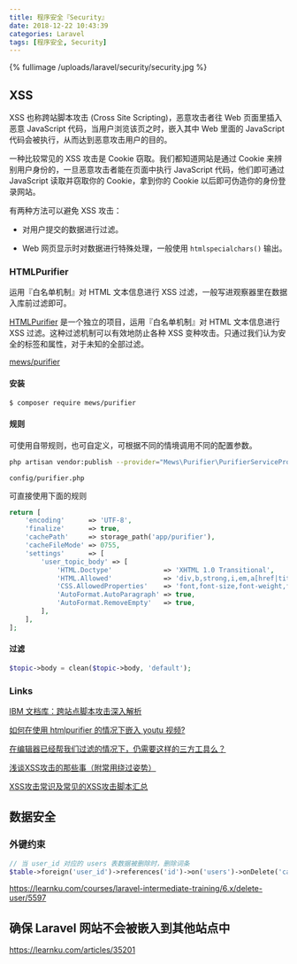 ```yaml
---
title: 程序安全『Security』
date: 2018-12-22 10:43:39
categories: Laravel
tags: [程序安全, Security]
---
```


{% fullimage /uploads/laravel/security/security.jpg %}

<!-- more -->

## XSS

XSS 也称跨站脚本攻击 (Cross Site Scripting)，恶意攻击者往 Web 页面里插入恶意 JavaScript 代码，当用户浏览该页之时，嵌入其中 Web 里面的 JavaScript 代码会被执行，从而达到恶意攻击用户的目的。

一种比较常见的 XSS 攻击是 Cookie 窃取。我们都知道网站是通过 Cookie 来辨别用户身份的，一旦恶意攻击者能在页面中执行 JavaScript 代码，他们即可通过 JavaScript 读取并窃取你的 Cookie，拿到你的 Cookie 以后即可伪造你的身份登录网站。

有两种方法可以避免 XSS 攻击：

- 对用户提交的数据进行过滤。

- Web 网页显示时对数据进行特殊处理，一般使用 `htmlspecialchars()` 输出。

### HTMLPurifier

运用『白名单机制』对 HTML 文本信息进行 XSS 过滤，一般写进观察器里在数据入库前过滤即可。

[HTMLPurifier](http://htmlpurifier.org/) 是一个独立的项目，运用『白名单机制』对 HTML 文本信息进行 XSS 过滤。这种过滤机制可以有效地防止各种 XSS 变种攻击。只通过我们认为安全的标签和属性，对于未知的全部过滤。

[mews/purifier](https://packagist.org/packages/mews/purifier)

#### 安装

```bash
$ composer require mews/purifier
```

#### 规则

可使用自带规则，也可自定义，可根据不同的情境调用不同的配置参数。

```bash
php artisan vendor:publish --provider="Mews\Purifier\PurifierServiceProvider"
```

`config/purifier.php`

可直接使用下面的规则

```php
return [
    'encoding'      => 'UTF-8',
    'finalize'      => true,
    'cachePath'     => storage_path('app/purifier'),
    'cacheFileMode' => 0755,
    'settings'      => [
        'user_topic_body' => [
            'HTML.Doctype'             => 'XHTML 1.0 Transitional',
            'HTML.Allowed'             => 'div,b,strong,i,em,a[href|title],ul,ol,ol[start],li,p[style],br,span[style],img[width|height|alt|src],*[style|class],pre,hr,code,h2,h3,h4,h5,h6,blockquote,del,table,thead,tbody,tr,th,td',
            'CSS.AllowedProperties'    => 'font,font-size,font-weight,font-style,margin,width,height,font-family,text-decoration,padding-left,color,background-color,text-align',
            'AutoFormat.AutoParagraph' => true,
            'AutoFormat.RemoveEmpty'   => true,
        ],
    ],
];
```

#### 过滤

```php
$topic->body = clean($topic->body, 'default');
```

### Links

[IBM 文档库：跨站点脚本攻击深入解析](https://www.ibm.com/developerworks/cn/rational/08/0325_segal/)

[如何在使用 htmlpurifier 的情况下嵌入 youtu 视频?](https://laravel-china.org/topics/18568)

[在编辑器已经帮我们过滤的情况下，仍需要这样的三方工具么？](https://laravel-china.org/topics/19478)

[浅谈XSS攻击的那些事（附常用绕过姿势）](https://zhuanlan.zhihu.com/p/26177815)

[XSS攻击常识及常见的XSS攻击脚本汇总](https://lvtao.net/dev/xss.html)

## 数据安全

### 外键约束

```php
// 当 user_id 对应的 users 表数据被删除时，删除词条
$table->foreign('user_id')->references('id')->on('users')->onDelete('cascade');
```

 https://learnku.com/courses/laravel-intermediate-training/6.x/delete-user/5597 

##  确保 Laravel 网站不会被嵌入到其他站点中 

 https://learnku.com/articles/35201 

